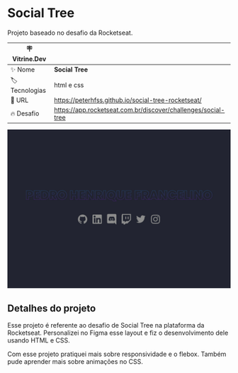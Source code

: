 # Social Tree

Projeto baseado no desafio da Rocketseat.


| :placard: Vitrine.Dev |     |
| -------------  | --- |
| :sparkles: Nome        | **Social Tree**
| :label: Tecnologias |  html e css
| :rocket: URL         | https://peterhfss.github.io/social-tree-rocketseat/
| :fire: Desafio     | https://app.rocketseat.com.br/discover/challenges/social-tree

<!-- Inserir imagem com a #vitrinedev ao final do link -->
![Preview](./assets/images/Preview.jpg)

## Detalhes do projeto

Esse projeto é referente ao desafio de Social Tree na plataforma da Rocketseat. Personalizei no Figma esse layout e fiz o desenvolvimento dele usando HTML e CSS.

Com esse projeto pratiquei mais sobre responsividade e o flebox. Também pude aprender mais sobre animações no CSS.